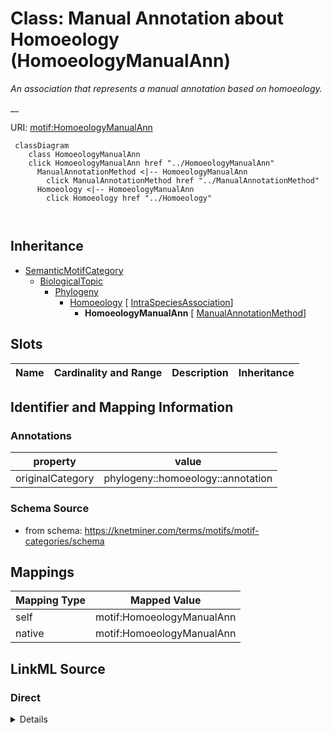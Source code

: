 

# Class: Manual Annotation about Homoeology (HomoeologyManualAnn) 


_An association that represents a manual annotation based on homoeology._

__





URI: [motif:HomoeologyManualAnn](https://knetminer.com/terms/motifs/motif-categories/HomoeologyManualAnn)






```mermaid
 classDiagram
    class HomoeologyManualAnn
    click HomoeologyManualAnn href "../HomoeologyManualAnn"
      ManualAnnotationMethod <|-- HomoeologyManualAnn
        click ManualAnnotationMethod href "../ManualAnnotationMethod"
      Homoeology <|-- HomoeologyManualAnn
        click Homoeology href "../Homoeology"
      
      
```





## Inheritance
* [SemanticMotifCategory](SemanticMotifCategory.md)
    * [BiologicalTopic](BiologicalTopic.md)
        * [Phylogeny](Phylogeny.md)
            * [Homoeology](Homoeology.md) [ [IntraSpeciesAssociation](IntraSpeciesAssociation.md)]
                * **HomoeologyManualAnn** [ [ManualAnnotationMethod](ManualAnnotationMethod.md)]



## Slots

| Name | Cardinality and Range | Description | Inheritance |
| ---  | --- | --- | --- |









## Identifier and Mapping Information





### Annotations

| property | value |
| --- | --- |
| originalCategory | phylogeny::homoeology::annotation |




### Schema Source


* from schema: https://knetminer.com/terms/motifs/motif-categories/schema




## Mappings

| Mapping Type | Mapped Value |
| ---  | ---  |
| self | motif:HomoeologyManualAnn |
| native | motif:HomoeologyManualAnn |







## LinkML Source

<!-- TODO: investigate https://stackoverflow.com/questions/37606292/how-to-create-tabbed-code-blocks-in-mkdocs-or-sphinx -->

### Direct

<details>
```yaml
name: HomoeologyManualAnn
annotations:
  originalCategory:
    tag: originalCategory
    value: phylogeny::homoeology::annotation
description: 'An association that represents a manual annotation based on homoeology.

  '
title: Manual Annotation about Homoeology
notes:
- 'original category no: 3.4'
from_schema: https://knetminer.com/terms/motifs/motif-categories/schema
is_a: Homoeology
mixins:
- ManualAnnotationMethod

```
</details>

### Induced

<details>
```yaml
name: HomoeologyManualAnn
annotations:
  originalCategory:
    tag: originalCategory
    value: phylogeny::homoeology::annotation
description: 'An association that represents a manual annotation based on homoeology.

  '
title: Manual Annotation about Homoeology
notes:
- 'original category no: 3.4'
from_schema: https://knetminer.com/terms/motifs/motif-categories/schema
is_a: Homoeology
mixins:
- ManualAnnotationMethod

```
</details>